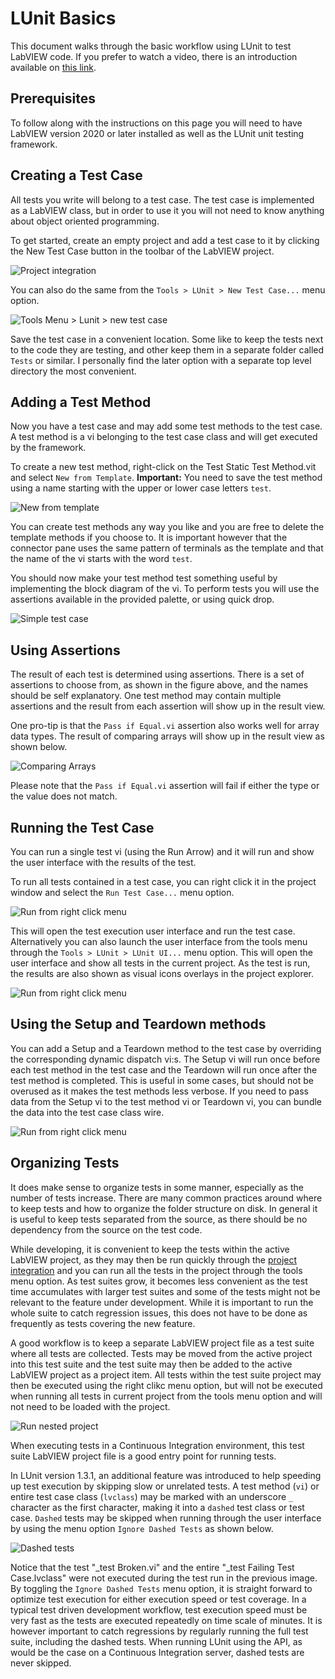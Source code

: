 # LUnit Basics

This document walks through the basic workflow using LUnit to test LabVIEW code.
If you prefer to watch a video, there is an introduction available on [this link](https://www.youtube.com/watch?v=Cxb1FUIsC04).

## Prerequisites

To follow along with the instructions on this page you will need to have LabVIEW version 2020 or later installed as well as the LUnit unit testing framework.

## Creating a Test Case

All tests you write will belong to a test case.
The test case is implemented as a LabVIEW class, but in order to use it you will not need to know anything about object oriented programming.

To get started, create an empty project and add a test case to it by clicking the New Test Case button in the toolbar of the LabVIEW project.

![Project integration](img/project_Integration.png)

You can also do the same from the ``Tools > LUnit > New Test Case...`` menu option.

![Tools Menu > Lunit > new test case](img/tools_menu_new_tc.jpg)

Save the test case in a convenient location.
Some like to keep the tests next to the code they are testing, and other keep them in a separate folder called ``Tests`` or similar.
I personally find the later option with a separate top level directory the most convenient.

## Adding a Test Method

Now you have a test case and may add some test methods to the test case.
A test method is a vi belonging to the test case class and will get executed by the framework.

To create a new test method, right-click on the Test Static Test Method.vit and select ``New from Template``. **Important:** You need to save the test method using a name starting with the upper or lower case letters ``test``.

![New from template](img/new_static_from_template.png)

You can create test methods any way you like and you are free to delete the template methods if you choose to.
It is important however that the connector pane uses the same pattern of terminals as the template and that the name of the vi starts with the word ``test``.

You should now make your test method test something useful by implementing the block diagram of the vi.
To perform tests you will use the assertions available in the provided palette, or using quick drop.

![Simple test case](img/simple_test_case.png)

## Using Assertions

The result of each test is determined using assertions.
There is a set of assertions to choose from, as shown in the figure above, and the names should be self explanatory.
One test method may contain multiple assertions and the result from each assertion will show up in the result view.

One pro-tip is that the ``Pass if Equal.vi`` assertion also works well for array data types.
The result of comparing arrays will show up in the result view as shown below.

![Comparing Arrays](img/array_comparison.jpg)

Please note that the ``Pass if Equal.vi`` assertion will fail if either the type or the value does not match. 

## Running the Test Case

You can run a single test vi (using the Run Arrow) and it will run and show the user interface with the results of the test.

To run all tests contained in a test case, you can right click it in the project window and select the ``Run Test Case...`` menu option.

![Run from right click menu](img/run_test_case.png)

This will open the test execution user interface and run the test case.
Alternatively you can also launch the user interface from the tools menu through the ``Tools > LUnit > LUnit UI...`` menu option.
This will open the user interface and show all tests in the current project.
As the test is run, the results are also shown as visual icons overlays in the project explorer.

![Run from right click menu](img/test_execution_ui.png)

## Using the Setup and Teardown methods

You can add a Setup and a Teardown method to the test case by overriding the corresponding dynamic dispatch vi:s.
The Setup vi will run once before each test method in the test case and the Teardown will run once after the test method is completed.
This is useful in some cases, but should not be overused as it makes the test methods less verbose.
If you need to pass data from the Setup vi to the test method vi or Teardown vi, you can bundle the data into the test case class wire.

![Run from right click menu](img/setup_test_teardown.png)

## Organizing Tests

It does make sense to organize tests in some manner, especially as the number of tests increase.
There are many common practices around where to keep tests and how to organize the folder structure on disk. 
In general it is useful to keep tests separated from the source, as there should be no dependency from the source on the test code.

While developing, it is convenient to keep the tests within the active LabVIEW project, as they may then be run quickly through the [project integration](#running-the-test-case) and you can run all the tests in the project through the tools menu option.
As test suites grow, it becomes less convenient as the test time accumulates with larger test suites and some of the tests might not be relevant to the feature under development.
While it is important to run the whole suite to catch regression issues, this does not have to be done as frequently as tests covering the new feature.

A good workflow is to keep a separate LabVIEW project file as a test suite where all tests are collected.
Tests may be moved from the active project into this test suite and the test suite may then be added to the active LabVIEW project as a project item. 
All tests within the test suite project may then be executed using the right clikc menu option, but will not be executed when running all tests in current project from the tools menu option and will not need to be loaded with the project.

![Run nested project](img/run_nested_project.png)

When executing tests in a Continuous Integration environment, this test suite LabVIEW project file is a good entry point for running tests.

In LUnit version 1.3.1, an additional feature was introduced to help speeding up test execution by skipping slow or unrelated tests.
A test method (`vi`) or entire test case class (`lvclass`) may be marked with an underscore `_` character as the first character, making it into a `dashed` test class or test case.
`Dashed` tests may be skipped when running through the user interface by using the menu option `Ignore Dashed Tests` as shown below.

![Dashed tests](img/dashed_tests.jpg)

Notice that the test "_test Broken.vi" and the entire "_test Failing Test Case.lvclass" were not executed during the test run in the previous image.
By toggling the `Ignore Dashed Tests` menu option, it is straight forward to optimize test execution for either execution speed or test coverage.
In a typical test driven development workflow, test execution speed must be very fast as the tests are executed repeatedly on time scale of minutes.
It is however important to catch regressions by regularly running the full test suite, including the dashed tests.
When running LUnit using the API, as would be the case on a Continuous Integration server, dashed tests are never skipped.